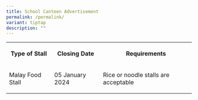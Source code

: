 ```yaml
---
title: School Canteen Advertisement
permalink: /permalink/
variant: tiptap
description: ""
---
```

<table><tbody><tr><th rowspan="1" colspan="1"><p>Type of Stall</p></th><th rowspan="1" colspan="1"><p>Closing Date</p></th><th rowspan="1" colspan="1"><p>Requirements</p></th></tr><tr><td rowspan="1" colspan="1"><p>Malay Food Stall </p></td><td rowspan="1" colspan="1"><p>05 January 2024</p></td><td rowspan="1" colspan="1"><p>Rice or noodle stalls are acceptable</p></td></tr></tbody></table><p></p>